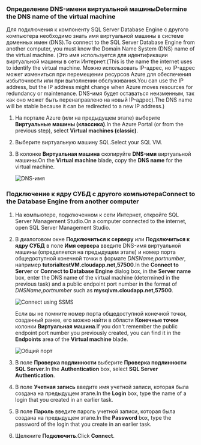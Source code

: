### <a name="determine-the-dns-name-of-the-virtual-machine"></a><span data-ttu-id="4c29c-101">Определение DNS-имени виртуальной машины</span><span class="sxs-lookup"><span data-stu-id="4c29c-101">Determine the DNS name of the virtual machine</span></span>
<span data-ttu-id="4c29c-102">Для подключения к компоненту SQL Server Database Engine с другого компьютера необходимо знать имя виртуальной машины в системе доменных имен (DNS).</span><span class="sxs-lookup"><span data-stu-id="4c29c-102">To connect to the SQL Server Database Engine from another computer, you must know the Domain Name System (DNS) name of the virtual machine.</span></span> <span data-ttu-id="4c29c-103">(Это имя используется для идентификации виртуальной машины в сети Интернет.</span><span class="sxs-lookup"><span data-stu-id="4c29c-103">(This is the name the internet uses to identify the virtual machine.</span></span> <span data-ttu-id="4c29c-104">Можно использовать IP-адрес, но IP-адрес может измениться при перемещении ресурсов Azure для обеспечения избыточности или при выполнении обслуживания.</span><span class="sxs-lookup"><span data-stu-id="4c29c-104">You can use the IP address, but the IP address might change when Azure moves resources for redundancy or maintenance.</span></span> <span data-ttu-id="4c29c-105">DNS-имя будет оставаться неизменным, так как оно может быть перенаправлено на новый IP-адрес).</span><span class="sxs-lookup"><span data-stu-id="4c29c-105">The DNS name will be stable because it can be redirected to a new IP address.)</span></span>  

1. <span data-ttu-id="4c29c-106">На портале Azure (или на предыдущем этапе) выберите **Виртуальные машины (классика)**.</span><span class="sxs-lookup"><span data-stu-id="4c29c-106">In the Azure Portal (or from the previous step), select **Virtual machines (classic)**.</span></span>
2. <span data-ttu-id="4c29c-107">Выберите виртуальную машину SQL.</span><span class="sxs-lookup"><span data-stu-id="4c29c-107">Select your SQL VM.</span></span>
3. <span data-ttu-id="4c29c-108">В колонке **Виртуальная машина** скопируйте **DNS-имя** виртуальной машины.</span><span class="sxs-lookup"><span data-stu-id="4c29c-108">On the **Virtual machine** blade, copy the **DNS name** for the virtual machine.</span></span>
   
    ![DNS-имя](./media/virtual-machines-sql-server-connection-steps/sql-vm-dns-name.png)

### <a name="connect-to-the-database-engine-from-another-computer"></a><span data-ttu-id="4c29c-110">Подключение к ядру СУБД с другого компьютера</span><span class="sxs-lookup"><span data-stu-id="4c29c-110">Connect to the Database Engine from another computer</span></span>
1. <span data-ttu-id="4c29c-111">На компьютере, подключенном к сети Интернет, откройте SQL Server Management Studio.</span><span class="sxs-lookup"><span data-stu-id="4c29c-111">On a computer connected to the internet, open SQL Server Management Studio.</span></span>
2. <span data-ttu-id="4c29c-112">В диалоговом окне **Подключиться к серверу** или **Подключиться к ядру СУБД** в поле **Имя сервера** введите DNS-имя виртуальной машины (определяется на предыдущем этапе) и номер порта общедоступной конечной точки в формате *DNSName,portnumber*, например **tutorialtestVM.cloudapp.net,57500**.</span><span class="sxs-lookup"><span data-stu-id="4c29c-112">In the **Connect to Server** or **Connect to Database Engine** dialog box, in the **Server name** box, enter the DNS name of the virtual machine (determined in the previous task) and a public endpoint port number in the format of *DNSName,portnumber* such as **mysqlvm.cloudapp.net,57500**.</span></span>
   
    ![Connect using SSMS](./media/virtual-machines-sql-server-connection-steps/33Connect-SSMS.png)
   
    <span data-ttu-id="4c29c-114">Если вы не помните номер порта общедоступной конечной точки, созданный ранее, его можно найти в области **Конечные точки** колонки **Виртуальная машина**.</span><span class="sxs-lookup"><span data-stu-id="4c29c-114">If you don't remember the public endpoint port number you previously created, you can find it in the **Endpoints** area of the **Virtual machine** blade.</span></span>
   
    ![Общий порт](./media/virtual-machines-sql-server-connection-steps/sql-vm-port-number.png)
3. <span data-ttu-id="4c29c-116">В поле **Проверка подлинности** выберите **Проверка подлинности SQL Server**.</span><span class="sxs-lookup"><span data-stu-id="4c29c-116">In the **Authentication** box, select **SQL Server Authentication**.</span></span>
4. <span data-ttu-id="4c29c-117">В поле **Учетная запись** введите имя учетной записи, которая была создана на предыдущем этапе.</span><span class="sxs-lookup"><span data-stu-id="4c29c-117">In the **Login** box, type the name of a login that you created in an earlier task.</span></span>
5. <span data-ttu-id="4c29c-118">В поле **Пароль** введите пароль учетной записи, которая была создана на предыдущем этапе.</span><span class="sxs-lookup"><span data-stu-id="4c29c-118">In the **Password** box, type the password of the login that you create in an earlier task.</span></span>
6. <span data-ttu-id="4c29c-119">Щелкните **Подключить**.</span><span class="sxs-lookup"><span data-stu-id="4c29c-119">Click **Connect**.</span></span>

